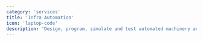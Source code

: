 ```yaml
---
category: 'services'
title: 'Infra Automation'
icon: 'laptop-code'
description: 'Design, program, simulate and test automated machinery and processes in order to complete exact tasks.'
---
```

